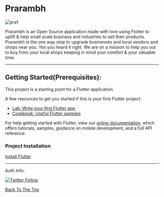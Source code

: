 # Prarambh

![pra1](https://user-images.githubusercontent.com/71402528/107684498-e4a1cc80-6cc8-11eb-8e09-ee389bda4bde.jpg)


Prarambh is an Open Source application made with love using Flutter to uplift & help small scale business and industries to sell their products. Prarambh is the one way stop to upgrade businesses and local vendors and shops near you. Yes you heard it right. We are on a mission to help you out to buy from your local shops keeping in mind your comfort & 
your valuable time. 

---

## Getting Started(Prerequisites):

This project is a starting point for a Flutter application.

A few resources to get you started if this is your first Flutter project:

- [Lab: Write your first Flutter app](https://flutter.dev/docs/get-started/codelab)
- [Cookbook: Useful Flutter samples](https://flutter.dev/docs/cookbook)

For help getting started with Flutter, view our
[online documentation](https://flutter.dev/docs), which offers tutorials,
samples, guidance on mobile development, and a full API reference.

### Project Installation

[Install Flutter](https://flutter.dev/docs/get-started/install)


---

Auth Info:

[![Twitter Follow](https://img.shields.io/twitter/follow/Archishman_Seng?color=1DA1F2&logo=twitter&style=for-the-badge)](https://twitter.com/intent/follow?original_referer=https%3A%2F%2Fgithub.com%2FArchishman_Seng&screen_name=Archishman_Seng)

[Back To The Top](#read-me-template)
